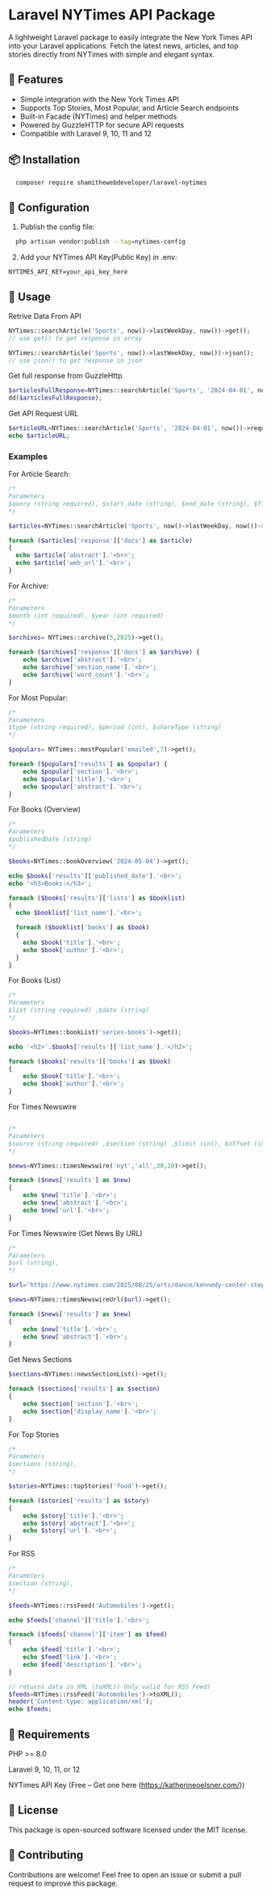 
# Laravel NYTimes API Package

A lightweight Laravel package to easily integrate the New York Times API into your Laravel applications.
Fetch the latest news, articles, and top stories directly from NYTimes with simple and elegant syntax.




## 🚀 Features

- Simple integration with the New York Times API
- Supports Top Stories, Most Popular, and Article Search endpoints
- Built-in Facade (NYTimes) and helper methods
- Powered by GuzzleHTTP for secure API requests
- Compatible with Laravel 9, 10, 11 and 12


## 📦 Installation

```bash
  composer require shamithewebdeveloper/laravel-nytimes
```

## 🔧 Configuration

1. Publish the config file:

```bash
  php artisan vendor:publish --tag=nytimes-config
```

2. Add your NYTimes API Key(Public Key) in .env:

`NYTIMES_API_KEY=your_api_key_here`






## 📝 Usage 

Retrive Data From API
```php
NYTimes::searchArticle('Sports', now()->lastWeekDay, now())->get();
// use get() to get response in array

NYTimes::searchArticle('Sports', now()->lastWeekDay, now())->json();
// use json() to get response in json
```

Get full response from GuzzleHttp
```php
$articlesFullResponse=NYTimes::searchArticle('Sports', '2024-04-01', now())->fullResponse();
dd($articlesFullResponse);
```
Get API Request URL
```php
$articleURL=NYTimes::searchArticle('Sports', '2024-04-01', now())->requestURL();
echo $articleURL;
```

### Examples

For Article Search:
```php
/*
Parameters
$query (string required), $start_date (string), $end_date (string), $filter_query (string), $sort (string), $page=1 (int)
*/

$articles=NYTimes::searchArticle('Sports', now()->lastWeekDay, now())->get();

foreach ($articles['response']['docs'] as $article)
{
  echo $article['abstract'].'<br>';
  echo $article['web_url'].'<br>';
}
```
For Archive:
```php
/*
Parameters
$month (int required), $year (int required)
*/

$archives= NYTimes::archive(5,2025)->get();

foreach ($archives['response']['docs'] as $archive) {
    echo $archive['abstract'].'<br>';
    echo $archive['section_name'].'<br>';
    echo $archive['word_count'].'<br>';
}

```
For Most Popular:
```php
/*
Parameters
$type (string required), $period (int), $shareType (string)
*/

$populars= NYTimes::mostPopular('emailed',7)->get();

foreach ($populars['results'] as $popular) {
    echo $popular['section'].'<br>';
    echo $popular['title'].'<br>';
    echo $popular['abstract'].'<br>';
}
```
For Books (Overview)
```php
/*
Parameters
$publishedDate (string)
*/

$books=NYTimes::bookOverview('2024-05-04')->get();

echo $books['results']['published_date'].'<br>';
echo '<h3>Books:</h3>';

foreach ($books['results']['lists'] as $booklist)
{
  echo $booklist['list_name'].'<br>';

  foreach ($booklist['books'] as $book)
  {
    echo $book['title'].'<br>';
    echo $book['author'].'<br>';
  }
}
```
For Books (List)
```php
/*
Parameters
$list (string required) ,$date (string)
*/

$books=NYTimes::bookList('series-books')->get();

echo '<h2>'.$books['results']['list_name'].'</h2>';

foreach ($books['results']['books'] as $book)
{
    echo $book['title'].'<br>';
    echo $book['author'].'<br>';
}

```
For Times Newswire
```php

/*
Parameters
$source (string required) ,$section (string) ,$limit (int), $offset (int)
*/

$news=NYTimes::timesNewswire('nyt','all',30,20)->get();

foreach ($news['results'] as $new)
{
    echo $new['title'].'<br>';
    echo $new['abstract'].'<br>';
    echo $new['url'].'<br>';
}
```
For Times Newswire (Get News By URL)
```php
/*
Parameters
$url (string),
*/

$url='https://www.nytimes.com/2025/08/25/arts/dance/kennedy-center-stephen-nakagawa.html';

$news=NYTimes::timesNewswireUrl($url)->get();

foreach ($news['results'] as $new)
{
    echo $new['title'].'<br>';
    echo $new['abstract'].'<br>';
}
```

Get News Sections
```php
$sections=NYTimes::newsSectionList()->get();

foreach ($sections['results'] as $section)
{
    echo $section['section'].'<br>';
    echo $section['display_name'].'<br>';
}
```
For Top Stories
```php
/*
Parameters
$sections (string),
*/

$stories=NYTimes::topStories('food')->get();

foreach ($stories['results'] as $story)
{
    echo $story['title'].'<br>';
    echo $story['abstract'].'<br>';
    echo $story['url'].'<br>';
}
```

For RSS
```php
/*
Parameters
$section (string),
*/

$feeds=NYTimes::rssFeed('Automobiles')->get();

echo $feeds['channel']['title'].'<br>';

foreach ($feeds['channel']['item'] as $feed)
{
    echo $feed['title'].'<br>';
    echo $feed['link'].'<br>';
    echo $feed['description'].'<br>';
}
```

```php
// returns data in XML (toXML() Only valid for RSS Feed)
$feeds=NYTimes::rssFeed('Automobiles')->toXML();
header('Content-type: application/xml');
echo $feeds;
```



## 📌 Requirements

PHP >= 8.0

Laravel 9, 10, 11, or 12

NYTimes API Key (Free – Get one here (https://katherineoelsner.com/))

## 📜 License

This package is open-sourced software licensed under the MIT license.


## 🤝 Contributing

Contributions are welcome! Feel free to open an issue or submit a pull request to improve this package.

